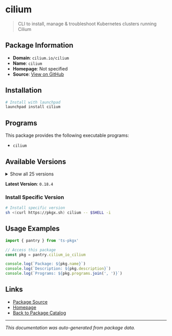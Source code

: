 # cilium

> CLI to install, manage & troubleshoot Kubernetes clusters running Cilium

## Package Information

- **Domain**: `cilium.io/cilium`
- **Name**: `cilium`
- **Homepage**: Not specified
- **Source**: [View on GitHub](https://github.com/pkgxdev/pantry/tree/main/projects/cilium.io/cilium/package.yml)

## Installation

```bash
# Install with launchpad
launchpad install cilium
```

## Programs

This package provides the following executable programs:

- `cilium`

## Available Versions

<details>
<summary>Show all 25 versions</summary>

- `0.18.4`, `0.18.3`, `0.18.2`, `0.18.1`, `0.18.0`
- `0.17.0`, `0.16.24`, `0.16.23`, `0.16.22`, `0.16.21`
- `0.16.20`, `0.16.19`, `0.16.18`, `0.16.17`, `0.16.16`
- `0.16.15`, `0.16.14`, `0.16.13`, `0.16.12`, `0.16.11`
- `0.16.10`, `0.16.9`, `0.16.8`, `0.16.7`, `0.16.6`

</details>

**Latest Version**: `0.18.4`

### Install Specific Version

```bash
# Install specific version
sh <(curl https://pkgx.sh) cilium -- $SHELL -i
```

## Usage Examples

```typescript
import { pantry } from 'ts-pkgx'

// Access this package
const pkg = pantry.cilium_io_cilium

console.log(`Package: ${pkg.name}`)
console.log(`Description: ${pkg.description}`)
console.log(`Programs: ${pkg.programs.join(', ')}`)
```

## Links

- [Package Source](https://github.com/pkgxdev/pantry/tree/main/projects/cilium.io/cilium/package.yml)
- [Homepage](#)
- [Back to Package Catalog](../package-catalog.md)

---

*This documentation was auto-generated from package data.*
